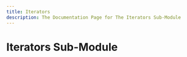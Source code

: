 ```yaml
---
title: Iterators
description: The Documentation Page for The Iterators Sub-Module
---
```


# Iterators Sub-Module